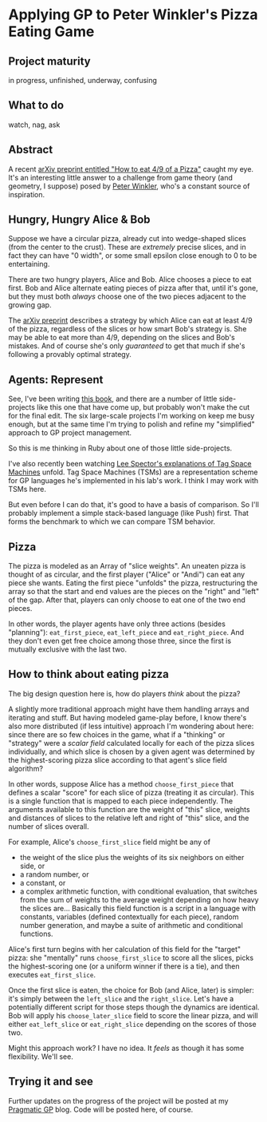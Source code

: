 # Applying GP to Peter Winkler's Pizza Eating Game

## Project maturity

in progress, unfinished, underway, confusing

## What to do

watch, nag, ask

## Abstract

A recent [arXiv preprint entitled "How to eat 4/9 of a Pizza"](http://arxiv.org/abs/0812.2870) caught my eye. It's an interesting little answer to a challenge from game theory (and geometry, I suppose) posed by [Peter Winkler](http://www.math.dartmouth.edu/~pw/), who's a constant source of inspiration.

## Hungry, Hungry Alice & Bob

Suppose we have a circular pizza, already cut into wedge-shaped slices (from the center to the crust). These are *extremely* precise slices, and in fact they can have "0 width", or some small epsilon close enough to 0 to be entertaining.

There are two hungry players, Alice and Bob. Alice chooses a piece to eat first. Bob and Alice alternate eating pieces of pizza after that, until it's gone, but they must both *always* choose one of the two pieces adjacent to the growing gap.

The [arXiv preprint](http://arxiv.org/abs/0812.2870) describes a strategy by which Alice can eat at least 4/9 of the pizza, regardless of the slices or how smart Bob's strategy is. She may be able to eat more than 4/9, depending on the slices and Bob's mistakes. And of course she's only *guaranteed* to get that much if she's following a provably optimal strategy.

## Agents: Represent

See, I've been writing [this book](http://leanpub.com/pragmaticGP), and there are a number of little side-projects like this one that have come up, but probably won't make the cut for the final edit. The six large-scale projects I'm working on keep me busy enough, but at the same time I'm trying to polish and refine my "simplified" approach to GP project management.

So this is me thinking in Ruby about one of those little side-projects.

I've also recently been watching [Lee Spector's explanations of Tag Space Machines](https://hampedia.org/wiki/File:Tsm.pdf) unfold. Tag Space Machines (TSMs) are a representation scheme for GP languages he's implemented in his lab's work. I think I may work with TSMs here.

But even before I can do that, it's good to have a basis of comparison. So I'll probably implement a simple stack-based language (like Push) first. That forms the benchmark to which we can compare TSM behavior.

## Pizza

The pizza is modeled as an Array of "slice weights". An uneaten pizza is thought of as circular, and the first player ("Alice" or "Andi") can eat any piece she wants. Eating the first piece "unfolds" the pizza, restructuring the array so that the start and end values are the pieces on the "right" and "left" of the gap. After that, players can only choose to eat one of the two end pieces.

In other words, the player agents have only three actions (besides "planning"): `eat_first_piece`, `eat_left_piece` and `eat_right_piece`. And they don't even get free choice among those three, since the first is mutually exclusive with the last two.

## How to think about eating pizza

The big design question here is, how do players *think* about the pizza? 

A slightly more traditional approach might have them handling arrays and iterating and stuff. But having modeled game-play before, I know there's also more distributed (if less intuitive) approach I'm wondering about here: since there are so few choices in the game, what if a "thinking" or "strategy" were a *scalar field* calculated locally for each of the pizza slices individually, and which slice is chosen by a given agent was determined by the highest-scoring pizza slice according to that agent's slice field algorithm?

In other words, suppose Alice has a method `choose_first_piece` that defines a scalar "score" for each slice of pizza (treating it as circular). This is a single function that is mapped to each piece independently. The arguments available to this function are the weight of "this" slice, weights and distances of slices to the relative left and right of "this" slice, and the number of slices overall. 

For example, Alice's `choose_first_slice` field might be any of 
- the weight of the slice plus the weights of its six neighbors on either side, or
- a random number, or
- a constant, or
- a complex arithmetic function, with conditional evaluation, that switches from the sum of weights to the average weight depending on how heavy the slices are...
Basically this field function is a script in a language with constants, variables (defined contextually for each piece), random number generation, and maybe a suite of arithmetic and conditional functions.

Alice's first turn begins with her calculation of this field for the "target" pizza: she "mentally" runs `choose_first_slice` to score all the slices, picks the highest-scoring one (or a uniform winner if there is a tie), and then executes `eat_first_slice`. 

Once the first slice is eaten, the choice for Bob (and Alice, later) is simpler: it's simply between the `left_slice` and the `right_slice`. Let's have a potentially different script for those steps though the dynamics are identical. Bob will apply his `choose_later_slice` field to score the linear pizza, and will either `eat_left_slice` or `eat_right_slice` depending on the scores of those two.

Might this approach work? I have no idea. It *feels* as though it has some flexibility. We'll see.

## Trying it and see

Further updates on the progress of the project will be posted at my [Pragmatic GP](http://www.vagueinnovation.com/pragmatic_gp/) blog. Code will be posted here, of course.